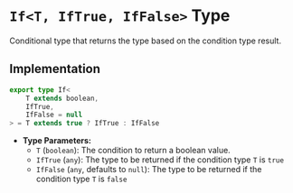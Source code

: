 # **`If<T, IfTrue, IfFalse>` Type**

Conditional type that returns the type based on the condition type result.

## Implementation
```ts
export type If<
    T extends boolean,
    IfTrue,
    IfFalse = null
> = T extends true ? IfTrue : IfFalse
```

- **Type Parameters:**
  - `T` (`boolean`): The condition to return a boolean value.
  - `IfTrue` (`any`): The type to be returned if the condition type `T` is `true`
  - `IfFalse` (`any`, defaults to `null`): The type to be returned if the condition type `T` is `false`

